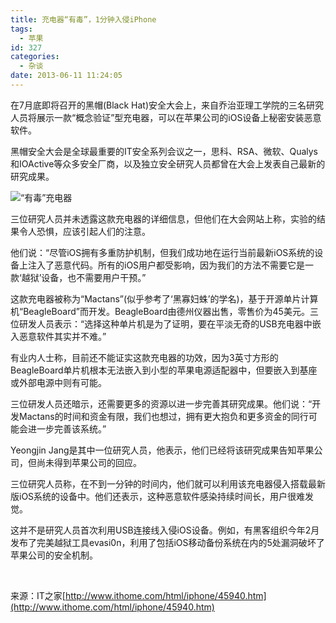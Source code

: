 ```yaml
---
title: 充电器“有毒”，1分钟入侵iPhone
tags:
  - 苹果
id: 327
categories:
  - 杂谈
date: 2013-06-11 11:24:05
---
```


在7月底即将召开的黑帽(Black Hat)安全大会上，来自乔治亚理工学院的三名研究人员将展示一款“概念验证”型充电器，可以在苹果公司的iOS设备上秘密安装恶意软件。

黑帽安全大会是全球最重要的IT安全系列会议之一，思科、RSA、微软、Qualys和IOActive等众多安全厂商，以及独立安全研究人员都曾在大会上发表自己最新的研究成果。

![“有毒”充电器](https://cdn.icewing.cc/wp-content/uploads/2013/06/460.jpg)

三位研究人员并未透露这款充电器的详细信息，但他们在大会网站上称，实验的结果令人恐惧，应该引起人们的注意。

他们说：“尽管iOS拥有多重防护机制，但我们成功地在运行当前最新iOS系统的设备上注入了恶意代码。所有的iOS用户都受影响，因为我们的方法不需要它是一款‘越狱’设备，也不需要用户干预。”

这款充电器被称为“Mactans”(似乎参考了‘黑寡妇蛛’的学名)，基于开源单片计算机“BeagleBoard”而开发。BeagleBoard由德州仪器出售，零售价为45美元。三位研发人员表示：“选择这种单片机是为了证明，要在平淡无奇的USB充电器中嵌入恶意软件其实并不难。”

有业内人士称，目前还不能证实这款充电器的功效，因为3英寸方形的BeagleBoard单片机根本无法嵌入到小型的苹果电源适配器中，但要嵌入到基座或外部电源中则有可能。

三位研发人员还暗示，还需要更多的资源以进一步完善其研究成果。他们说：“开发Mactans的时间和资金有限，我们也想过，拥有更大抱负和更多资金的同行可能会进一步完善该系统。”

Yeongjin Jang是其中一位研究人员，他表示，他们已经将该研究成果告知苹果公司，但尚未得到苹果公司的回应。

三位研究人员称，在不到一分钟的时间内，他们就可以利用该充电器侵入搭载最新版iOS系统的设备中。他们还表示，这种恶意软件感染持续时间长，用户很难发觉。

这并不是研究人员首次利用USB连接线入侵iOS设备。例如，有黑客组织今年2月发布了完美越狱工具evasi0n，利用了包括iOS移动备份系统在内的5处漏洞破坏了苹果公司的安全机制。

&nbsp;

来源：IT之家[http://www.ithome.com/html/iphone/45940.htm](http://www.ithome.com/html/iphone/45940.htm)